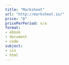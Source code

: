 ```yaml
---
title: "Marksheet"
url: "http://marksheet.io/"
price: "0"
pricePerPeriod: n/a
format: 
- ebook
- document
- code
subject: 
- css
- html
---
```

